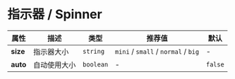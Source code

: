 # 指示器 / Spinner

<ex-code name="ex-spinner-basic"></ex-code>

<ex-code name="ex-spinner-size"></ex-code>

<ex-footer>

| 属性     | 描述         | 类型      | 推荐值                              | 默认    |
| -------- | ------------ | --------- | ----------------------------------- | ------- |
| **size** | 指示器大小   | `string`  | `mini` / `small` / `normal` / `big` | -       |
| **auto** | 自动使用大小 | `boolean` | -                                   | `false` |

</ex-footer>

